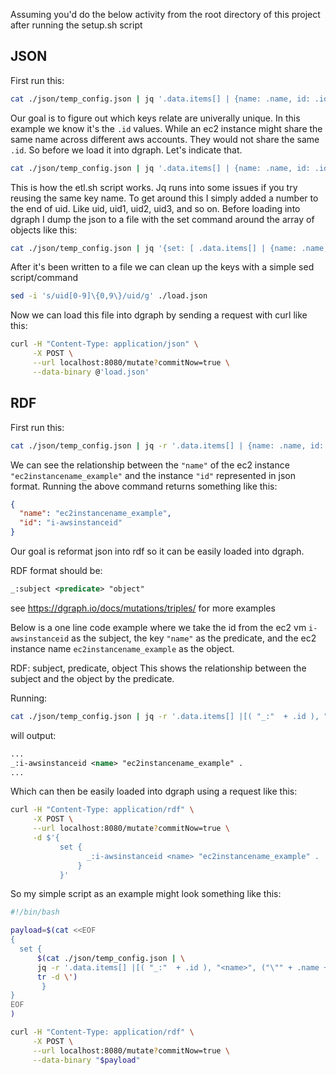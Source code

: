 Assuming you'd do the below activity from the root directory of this project after running the setup.sh script
## JSON
First run this:

```bash
cat ./json/temp_config.json | jq '.data.items[] | {name: .name, id: .id}'
```

Our goal is to figure out which keys relate are univerally unique. In this example we know it's the `.id` values. While an ec2 instance might share the same name across different aws accounts. They would not share the same `.id`. So before we load it into dgraph. Let's indicate that. 

```bash
cat ./json/temp_config.json | jq '.data.items[] | {name: .name, id: .id, uid: ("_:" + .id)}'
```

This is how the etl.sh script works. Jq runs into some issues if you try reusing the same key name. To get around this I simply added a number to the end of uid. Like uid, uid1, uid2, uid3, and so on. Before loading into dgraph I dump the json to a file with the set command around the array of objects like this: 

```bash
cat ./json/temp_config.json | jq '{set: [ .data.items[] | {name: .name, id: .id, uid: ("_:" + .id)}]}' > ./load.json
```

After it's been written to a file we can clean up the keys with a simple sed script/command

```bash
sed -i 's/uid[0-9]\{0,9\}/uid/g' ./load.json
```

Now we can load this file into dgraph by sending a request with curl like this: 

```bash
curl -H "Content-Type: application/json" \
     -X POST \
     --url localhost:8080/mutate?commitNow=true \
     --data-binary @'load.json'  
```

## RDF
First run this:

```bash
cat ./json/temp_config.json | jq -r '.data.items[] | {name: .name, id: .id}'
```

We can see the relationship between the `"name"` of the ec2 instance `"ec2instancename_example"` and the instance `"id"` represented in json format. Running the above command returns something like this: 

```json
{
  "name": "ec2instancename_example",
  "id": "i-awsinstanceid"
}
```


Our goal is reformat json into rdf so it can be easily loaded into dgraph. 

RDF format should be:

```rdf
_:subject <predicate> "object"
```

see https://dgraph.io/docs/mutations/triples/ for more examples

Below is a one line code example where we take the id from the ec2 vm `i-awsinstanceid` as the subject,  the key `"name"` as the predicate, and the ec2 instance name `ec2instancename_example` as the object.

RDF: subject, predicate, object
This shows the relationship between the subject and the object by the predicate. 

Running:

```bash
cat ./json/temp_config.json | jq -r '.data.items[] |[( "_:"  + .id ), "<name>", ("\"" + .name + "\" ." )]|@sh' | tr -d \'
```
will output:

```rdf
...
_:i-awsinstanceid <name> "ec2instancename_example" .
...
````

Which can then be easily loaded into dgraph using a request like this:

```bash
curl -H "Content-Type: application/rdf" \
     -X POST \
     --url localhost:8080/mutate?commitNow=true \
     -d $'{
           set {
                 _:i-awsinstanceid <name> "ec2instancename_example" .
               }
           }'
```

So my simple script as an example might look something like this:

```bash
#!/bin/bash

payload=$(cat <<EOF
{
  set {
      $(cat ./json/temp_config.json | \
      jq -r '.data.items[] |[( "_:"  + .id ), "<name>", ("\"" + .name + "\" ." )]|@sh' |\
      tr -d \')
       }
}
EOF
)

curl -H "Content-Type: application/rdf" \
     -X POST \
     --url localhost:8080/mutate?commitNow=true \
     --data-binary "$payload"
```






